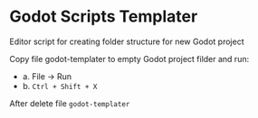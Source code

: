 # Godot Scripts Templater
Editor script for creating folder structure for new Godot project

Copy file godot-templater to empty Godot project filder and run:
  - a. File -> Run
  - b. `Ctrl + Shift + X` 

After delete file `godot-templater`
